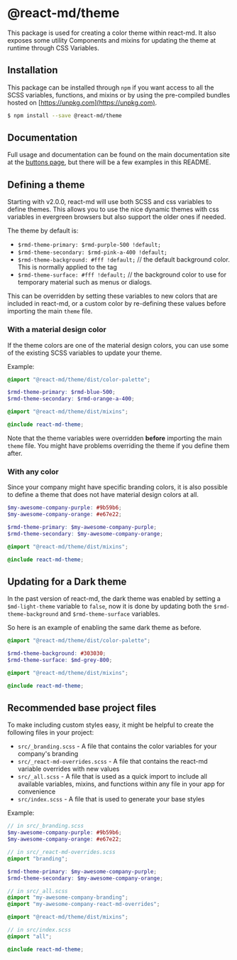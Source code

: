 # @react-md/theme

This package is used for creating a color theme within react-md. It also exposes
some utility Components and mixins for updating the theme at runtime through CSS
Variables.

## Installation

This package can be installed through `npm` if you want access to all the SCSS
variables, functions, and mixins or by using the pre-compiled bundles hosted on
[https://unpkg.com](https://unpkg.com).

```sh
$ npm install --save @react-md/theme
```

<!-- DOCS_REMOVE -->

## Documentation

Full usage and documentation can be found on the main documentation site at the
[buttons page](https://react-md.mlaursen.com/packages/buttons), but there will
be a few examples in this README.

<!-- DOCS_REMOVE_END -->

<!-- INCLUDING_STYLES -->

## Defining a theme

Starting with v2.0.0, react-md will use both SCSS and css variables to define
themes. This allows you to use the nice dynamic themes with css variables in
evergreen browsers but also support the older ones if needed.

The theme by default is:

- `$rmd-theme-primary: $rmd-purple-500 !default;`
- `$rmd-theme-secondary: $rmd-pink-a-400 !default;`
- `$rmd-theme-background: #fff !default;` // the default background color. This
  is normally applied to the <html> tag
- `$rmd-theme-surface: #fff !default;` // the background color to use for
  temporary material such as menus or dialogs.

This can be overridden by setting these variables to new colors that are
included in react-md, or a custom color by re-defining these values before
importing the main `theme` file.

### With a material design color

If the theme colors are one of the material design colors, you can use some of
the existing SCSS variables to update your theme.

Example:

```scss
@import "@react-md/theme/dist/color-palette";

$rmd-theme-primary: $rmd-blue-500;
$rmd-theme-secondary: $rmd-orange-a-400;

@import "@react-md/theme/dist/mixins";

@include react-md-theme;
```

Note that the theme variables were overridden **before** importing the main
`theme` file. You might have problems overriding the theme if you define them
after.

### With any color

Since your company might have specific branding colors, it is also possible to
define a theme that does not have material design colors at all.

```scss
$my-awesome-company-purple: #9b59b6;
$my-awesome-company-orange: #e67e22;

$rmd-theme-primary: $my-awesome-company-purple;
$rmd-theme-secondary: $my-awesome-company-orange;

@import "@react-md/theme/dist/mixins";

@include react-md-theme;
```

## Updating for a Dark theme

In the past version of react-md, the dark theme was enabled by setting a
`$md-light-theme` variable to `false`, now it is done by updating both the
`$rmd-theme-background` and `$rmd-theme-surface` variables.

So here is an example of enabling the same dark theme as before.

```scss
@import "@react-md/theme/dist/color-palette";

$rmd-theme-background: #303030;
$rmd-theme-surface: $md-grey-800;

@import "@react-md/theme/dist/mixins";

@include react-md-theme;
```

## Recommended base project files

To make including custom styles easy, it might be helpful to create the
following files in your project:

- `src/_branding.scss` - A file that contains the color variables for your
  company's branding
- `src/_react-md-overrides.scss` - A file that contains the react-md variable
  overrides with new values
- `src/_all.scss` - A file that is used as a quick import to include all
  available variables, mixins, and functions within any file in your app for
  convenience
- `src/index.scss` - A file that is used to generate your base styles

Example:

```scss
// in src/_branding.scss
$my-awesome-company-purple: #9b59b6;
$my-awesome-company-orange: #e67e22;
```

```scss
// in src/_react-md-overrides.scss
@import "branding";

$rmd-theme-primary: $my-awesome-company-purple;
$rmd-theme-secondary: $my-awesome-company-orange;
```

```scss
// in src/_all.scss
@import "my-awesome-company-branding";
@import "my-awesome-company-react-md-overrides";

@import "@react-md/theme/dist/mixins";
```

```scss
// in src/index.scss
@import "all";

@include react-md-theme;
```
